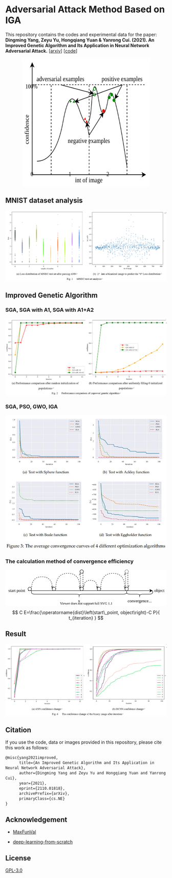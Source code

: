 # Adversarial Attack Method Based on IGA

This repository contains the codes and experimental data for the paper:
**Dingming Yang, Zeyu Yu, Hongqiang Yuan & Yanrong Cui. (2021). An Improved Genetic Algorithm and Its Application in Neural Network Adversarial Attack.** [[arxiv](https://arxiv.org/abs/2110.01818)] [[code](https://github.com/huangyebiaoke/adversarial-attack-method-based-on-IGA)]

<div align=center><img width="400" height="400" src="./images/1.drawio.svg"/></div>
<!-- ![1](./images/1.drawio.svg) -->

## MNIST dataset analysis

![image-20211002151004742](./images/image-20211002151004742.png)

## Improved Genetic Algorithm
### SGA, SGA with A1, SGA with A1+A2
![image-20211002151055638](./images/image-20211002151055638.png)

### SGA, PSO, GWO, IGA
![image-20211123104618.jpg](./images/image-20211123104618.jpg)

### The calculation method of convergence efficiency
![](./comparison_of_optimization_algorithms/images/optimized_efficiency_diagram.drawio.svg)
$$
C E=\frac{\operatorname{dist}\left(start\_point, object\right)-C P}{ t_{iteration} }
$$

## Result

![image-20211002151128047](./images/image-20211002151128047.png)

## Citation

If you use the code, data or images provided in this repository, please cite this work as follows:
```
@misc{yang2021improved,
      title={An Improved Genetic Algorithm and Its Application in Neural Network Adversarial Attack}, 
      author={Dingming Yang and Zeyu Yu and Hongqiang Yuan and Yanrong Cui},
      year={2021},
      eprint={2110.01818},
      archivePrefix={arXiv},
      primaryClass={cs.NE}
}
```

## Acknowledgement

- [MaxFunVal](https://github.com/huangyebiaoke/MaxFunVal)

- [deep-learning-from-scratch](https://github.com/oreilly-japan/deep-learning-from-scratch)

## License

[GPL-3.0](https://choosealicense.com/licenses/gpl-3.0/)